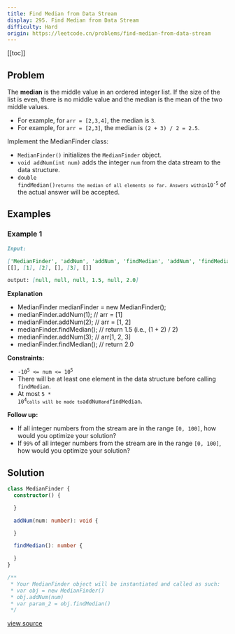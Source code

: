 ```yaml
---
title: Find Median from Data Stream
display: 295. Find Median from Data Stream
difficulty: Hard
origin: https://leetcode.cn/problems/find-median-from-data-stream
---
```


[[toc]]

## Problem

The **median** is the middle value in an ordered integer list. If the size of the list is even, there is no middle value and the median is the mean of the two middle values.

- For example, for `arr = [2,3,4]`, the median is `3`.
- For example, for `arr = [2,3]`, the median is `(2 + 3) / 2 = 2.5`.

Implement the MedianFinder class:

- `MedianFinder()` initializes the `MedianFinder` object.
- `void addNum(int num)` adds the integer `num` from the data stream to the data structure.
- <code>double findMedian()` returns the median of all elements so far. Answers within `10<sup>-5</sup></code> of the actual answer will be accepted.

## Examples

### Example 1

```md
Input:

['MedianFinder', 'addNum', 'addNum', 'findMedian', 'addNum', 'findMedian']
[[], [1], [2], [], [3], []]

output: [null, null, null, 1.5, null, 2.0]
```

**Explanation**

- MedianFinder medianFinder = new MedianFinder();
- medianFinder.addNum(1);    // arr = [1]
- medianFinder.addNum(2);    // arr = [1, 2]
- medianFinder.findMedian(); // return 1.5 (i.e., (1 + 2) / 2)
- medianFinder.addNum(3);    // arr[1, 2, 3]
- medianFinder.findMedian(); // return 2.0

**Constraints:**

- <code>-10<sup>5</sup> <= num <= 10<sup>5</sup></code>
- There will be at least one element in the data structure before calling `findMedian`.
- At most <code>5 * 10<sup>4</sup>` calls will be made to `addNum` and `findMedian</code>.

**Follow up:**

- If all integer numbers from the stream are in the range `[0, 100]`, how would you optimize your solution?
- If `99%` of all integer numbers from the stream are in the range `[0, 100]`, how would you optimize your solution?

## Solution

```ts
class MedianFinder {
  constructor() {

  }

  addNum(num: number): void {

  }

  findMedian(): number {

  }
}

/**
 * Your MedianFinder object will be instantiated and called as such:
 * var obj = new MedianFinder()
 * obj.addNum(num)
 * var param_2 = obj.findMedian()
 */
```

[view source](https://leetcode.cn/problems/find-median-from-data-stream)
